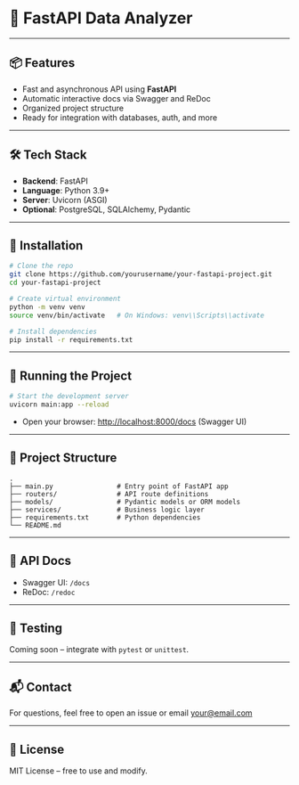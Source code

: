 # 🚀 FastAPI Data Analyzer

---

## 📦 Features

- Fast and asynchronous API using **FastAPI**
- Automatic interactive docs via Swagger and ReDoc
- Organized project structure
- Ready for integration with databases, auth, and more

---

## 🛠️ Tech Stack

- **Backend**: FastAPI
- **Language**: Python 3.9+
- **Server**: Uvicorn (ASGI)
- **Optional**: PostgreSQL, SQLAlchemy, Pydantic

---

## 🔧 Installation

```bash
# Clone the repo
git clone https://github.com/yourusername/your-fastapi-project.git
cd your-fastapi-project

# Create virtual environment
python -m venv venv
source venv/bin/activate   # On Windows: venv\\Scripts\\activate

# Install dependencies
pip install -r requirements.txt
```

---

## 🚀 Running the Project

```bash
# Start the development server
uvicorn main:app --reload
```

- Open your browser: [http://localhost:8000/docs](http://localhost:8000/docs) (Swagger UI)

---

## 📁 Project Structure

```
.
├── main.py                # Entry point of FastAPI app
├── routers/               # API route definitions
├── models/                # Pydantic models or ORM models
├── services/              # Business logic layer
├── requirements.txt       # Python dependencies
└── README.md
```

---

## 📄 API Docs

- Swagger UI: `/docs`
- ReDoc: `/redoc`

---

## 🧪 Testing

Coming soon – integrate with `pytest` or `unittest`.

---

## 📬 Contact

For questions, feel free to open an issue or email [your@email.com](mailto:your@email.com)

---

## 📝 License

MIT License – free to use and modify.
```
